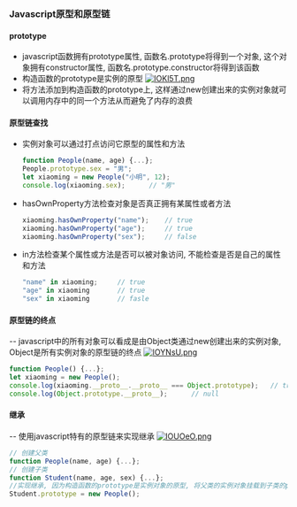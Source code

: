 ###  Javascript原型和原型链

#### prototype
  - javascript函数拥有prototype属性, 函数名.prototype将得到一个对象, 这个对象拥有constructor属性, 函数名.prototype.constructor将得到该函数
  - 构造函数的prototype是实例的原型
    [![IOKl5T.png](https://z3.ax1x.com/2021/11/20/IOKl5T.png)](https://imgtu.com/i/IOKl5T)
  - 将方法添加到构造函数的prototype上, 这样通过new创建出来的实例对象就可以调用内存中的同一个方法从而避免了内存的浪费
    


#### 原型链查找
  - 实例对象可以通过打点访问它原型的属性和方法
    ```javascript
    function People(name, age) {...};
    People.prototype.sex = "男";
    let xiaoming = new People("小明", 12);
    console.log(xiaoming.sex);		// "男"
    ```
  - hasOwnProperty方法检查对象是否真正拥有某属性或者方法
    ```javascript
    xiaoming.hasOwnProperty("name");	// true
    xiaoming.hasOwnProperty("age");		// true
    xiaoming.hasOwnProperty("sex");		// false
    ```
  - in方法检查某个属性或方法是否可以被对象访问, 不能检查是否是自己的属性和方法
    ```javascript
    "name" in xiaoming;		// true
    "age" in xiaoming		// true
    "sex" in xiaoming		// fasle
    ```
#### 原型链的终点
-- javascript中的所有对象可以看成是由Object类通过new创建出来的实例对象, Object是所有实例对象的原型链的终点
  [![IOYNsU.png](https://z3.ax1x.com/2021/11/20/IOYNsU.png)](https://imgtu.com/i/IOYNsU)
  ```javascript
  function People() {...};
  let xiaoming = new People();
  console.log(xiaoming.__proto__.__proto__ === Object.prototype);	// true
  console.log(Object.prototype.__proto__);		// null
  ```

#### 继承
-- 使用javascript特有的原型链来实现继承
  [![IOUOeO.png](https://z3.ax1x.com/2021/11/20/IOUOeO.png)](https://imgtu.com/i/IOUOeO)
  ```javascript
  // 创建父类
  function People(name, age) {...};
  // 创建子类
  function Student(name, age, sex) {...};
  //实现继承, 因为构造函数的prototype是实例对象的原型, 将父类的实例对象挂载到子类的prototype上
  Student.prototype = new People();
  ```